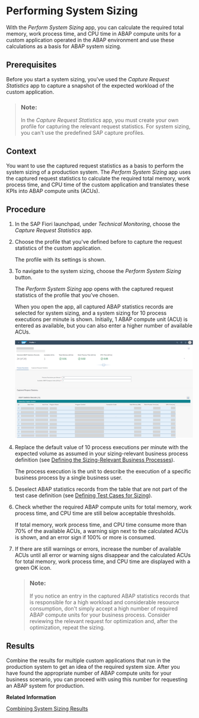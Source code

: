 <!-- loio95bc2c1346434032bf79866243cae5a3 -->

# Performing System Sizing

With the *Perform System Sizing* app, you can calculate the required total memory, work process time, and CPU time in ABAP compute units for a custom application operated in the ABAP environment and use these calculations as a basis for ABAP system sizing.



<a name="loio95bc2c1346434032bf79866243cae5a3__prereq_qmx_2qp_sqb"/>

## Prerequisites

Before you start a system sizing, you've used the *Capture Request Statistics* app to capture a snapshot of the expected workload of the custom application.

> ### Note:  
> In the *Capture Request Statistics* app, you must create your own profile for capturing the relevant request statistics. For system sizing, you can't use the predefined SAP capture profiles.



## Context

You want to use the captured request statistics as a basis to perform the system sizing of a production system. The *Perform System Sizing* app uses the captured request statistics to calculate the required total memory, work process time, and CPU time of the custom application and translates these KPIs into ABAP compute units \(ACUs\).



## Procedure

1.  In the SAP Fiori launchpad, under *Technical Monitoring*, choose the *Capture Request Statistics* app.

2.  Choose the profile that you've defined before to capture the request statistics of the custom application.

    The profile with its settings is shown.

3.  To navigate to the system sizing, choose the *Perform System Sizing* button.

    The *Perform System Sizing* app opens with the captured request statistics of the profile that you've chosen.

    When you open the app, all captured ABAP statistics records are selected for system sizing, and a system sizing for 10 process executions per minute is shown. Initially, 1 ABAP compute unit \(ACU\) is entered as available, but you can also enter a higher number of available ACUs.

    ![](images/Perform_System_Sizing_App_9b12fe9.png)

4.  Replace the default value of 10 process executions per minute with the expected volume as assumed in your sizing-relevant business process definition \(see [Defining the Sizing-Relevant Business Processes](Defining_the_Sizing-Relevant_Business_Processes_4c482a9.md)\).

    The process execution is the unit to describe the execution of a specific business process by a single business user.

5.  Deselect ABAP statistics records from the table that are not part of the test case definition \(see [Defining Test Cases for Sizing](Defining_Test_Cases_for_Sizing_0e95d18.md)\).

6.  Check whether the required ABAP compute units for total memory, work process time, and CPU time are still below acceptable thresholds.

    If total memory, work process time, and CPU time consume more than 70% of the available ACUs, a warning sign next to the calculated ACUs is shown, and an error sign if 100% or more is consumed.

7.  If there are still warnings or errors, increase the number of available ACUs until all error or warning signs disappear and the calculated ACUs for total memory, work process time, and CPU time are displayed with a green OK icon.

    > ### Note:  
    > If you notice an entry in the captured ABAP statistics records that is responsible for a high workload and considerable resource consumption, don't simply accept a high number of required ABAP compute units for your business process. Consider reviewing the relevant request for optimization and, after the optimization, repeat the sizing.




<a name="loio95bc2c1346434032bf79866243cae5a3__result_zzs_51q_sqb"/>

## Results

Combine the results for multiple custom applications that run in the production system to get an idea of the required system size. After you have found the appropriate number of ABAP compute units for your business scenario, you can proceed with using this number for requesting an ABAP system for production.

**Related Information**  


[Combining System Sizing Results](Combining_System_Sizing_Results_c9565cb.md "After performing a system sizing for each business process, combine the results for multiple custom applications that should run in the production system to get an idea of its required system size.")

